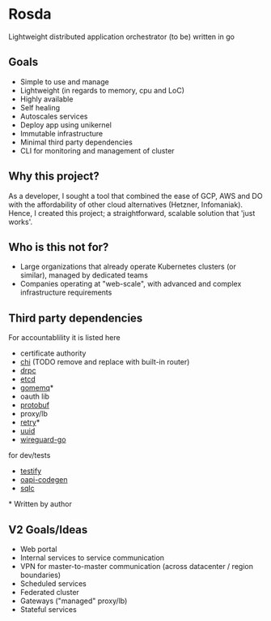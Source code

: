 # Rosda
Lightweight distributed application orchestrator (to be) written in go

## Goals

- Simple to use and manage
- Lightweight (in regards to memory, cpu and LoC)
- Highly available
- Self healing
- Autoscales services
- Deploy app using unikernel
- Immutable infrastructure
- Minimal third party dependencies
- CLI for monitoring and management of cluster

## Why this project?

As a developer, I sought a tool that combined the ease of GCP, AWS and DO with the affordability of other cloud alternatives (Hetzner, Infomaniak). Hence, I created this project; a straightforward, scalable solution that 'just works'. 

## Who is this not for?

* Large organizations that already operate Kubernetes clusters (or similar), managed by dedicated teams
* Companies operating at "web-scale", with advanced and complex infrastructure requirements

## Third party dependencies 
For accountablility it is listed here

- certificate authority
- [chi](https://github.com/go-chi/chi) (TODO remove and replace with built-in router)
- [drpc](https://github.com/storj/drpc)
- [etcd](https://go.etcd.io/etcd/client/v3)
- [gomemq](https://github.com/chk-n/gomemq)*
- oauth lib
- [protobuf](https://github.com/golang/protobuf)
- proxy/lb
- [retry](https://github.com/chk-n/retry)* 
- [uuid](https://github.com/google/uuid)
- [wireguard-go](https://github.com/WireGuard/wireguard-go)

for dev/tests
- [testify](https://github.com/stretchr/testify)
- [oapi-codegen](https://github.com/deepmap/oapi-codegen)
- [sqlc](https://github.com/sqlc-dev/sqlc)

\* Written by author
## V2 Goals/Ideas
- Web portal
- Internal services to service communication
- VPN for master-to-master communication  (across datacenter / region boundaries)
- Scheduled services
- Federated cluster
- Gateways ("managed" proxy/lb)
- Stateful services
